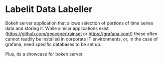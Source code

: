 # Labelit Data Labeller

Bokeh server application that allows selection of portions of time series data and storing it. While similar applications exist 
(https://github.com/geocene/trainset or https://grafana.com/) these often cannot readily be installed in corporate IT environments, or, in the case of grafana, need specific databases to be set up.

Plus, its a showcase for bokeh server.
